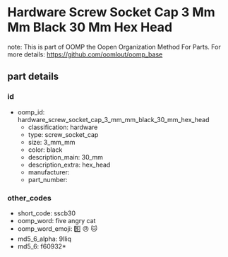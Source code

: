 # Hardware Screw Socket Cap 3 Mm Mm Black 30 Mm Hex Head  

note: This is part of OOMP the Oopen Organization Method For Parts. For more details: https://github.com/oomlout/oomp_base

##  part details





### id
* oomp_id: hardware_screw_socket_cap_3_mm_mm_black_30_mm_hex_head
  * classification: hardware
  * type: screw_socket_cap
  * size: 3_mm_mm
  * color: black
  * description_main: 30_mm
  * description_extra: hex_head
  * manufacturer: 
  * part_number: 

### other_codes
* short_code: sscb30
* oomp_word: five angry cat
* oomp_word_emoji: :five: :angry: :cat:
* md5_6_alpha: 9lliq
* md5_6: f60932* 